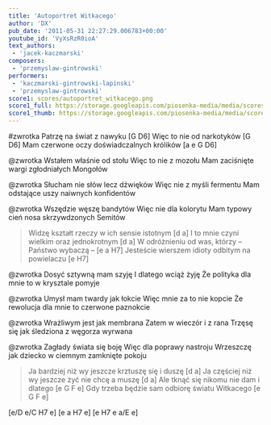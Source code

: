 ```yaml
---
title: 'Autoportret Witkacego'
author: 'DX'
pub_date: '2011-05-31 22:27:29.006783+00:00'
youtube_id: 'VyXsRzR0ioA'
text_authors:
 - 'jacek-kaczmarski'
composers:
 - 'przemyslaw-gintrowski'
performers:
 - 'kaczmarski-gintrowski-lapinski'
 - 'przemyslaw-gintrowski'
score1: scores/autoportret_witkacego.png
score1_full: https://storage.googleapis.com/piosenka-media/media/scores/autoportret_witkacego.png
score1_thumb: https://storage.googleapis.com/piosenka-media/media/scores/autoportret_witkacego.png.180x0_q85_upscale.jpg
---
```


#zwrotka
Patrzę na świat z nawyku [G D6]
Więc to nie od narkotyków [G D6]
Mam czerwone oczy doświadczalnych królików [a e G D6]

@zwrotka
Wstałem właśnie od stołu
Więc to nie z mozołu
Mam zaciśnięte wargi zgłodniałych Mongołów

@zwrotka
Słucham nie słów lecz dźwięków
Więc nie z myśli fermentu
Mam odstające uszy naiwnych konfidentów

@zwrotka
Wszędzie węszę bandytów
Więc nie dla kolorytu
Mam typowy cień nosa skrzywdzonych Semitów

>Widzę kształt rzeczy w ich sensie istotnym [d a]
>I to mnie czyni wielkim oraz jednokrotnym [d a]
>W odróżnieniu od was, którzy – Państwo wybaczą – [e a H7]
>Jesteście wierszem idioty odbitym na powielaczu [e H7]

@zwrotka
Dosyć sztywną mam szyję
I dlatego wciąż żyję
Że polityka dla mnie to w krysztale pomyje

@zwrotka
Umysł mam twardy jak łokcie
Więc mnie za to nie kopcie
Że rewolucja dla mnie to czerwone paznokcie

@zwrotka
Wrażliwym jest jak membrana
Zatem w wieczór i z rana
Trzęsę się jak śledziona z węgorza wyrwana

@zwrotka
Zagłady świata się boję
Więc dla poprawy nastroju
Wrzeszczę jak dziecko w ciemnym zamknięte pokoju

>Ja bardziej niż wy jeszcze krztuszę się i duszę [d a]
>Ja częściej niż wy jeszcze żyć nie chcę a muszę [d a]
>Ale tknąć się nikomu nie dam i dlatego [e G F e]
>Gdy trzeba będzie sam odbiorę światu Witkacego [e G F e]

[e/D e/C H7 e]
[e a H7 e]
[e H7 e a/E e]